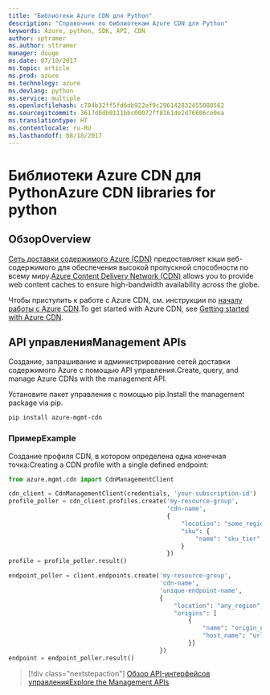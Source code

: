 ```yaml
---
title: "Библиотеки Azure CDN для Python"
description: "Справочник по библиотекам Azure CDN для Python"
keywords: Azure, python, SDK, API, CDN
author: sptramer
ms.author: sttramer
manager: douge
ms.date: 07/10/2017
ms.topic: article
ms.prod: azure
ms.technology: azure
ms.devlang: python
ms.service: multiple
ms.openlocfilehash: c704b32ff5fd6db922ef9c296142832455088562
ms.sourcegitcommit: 3617d0db0111bbc00072ff8161de2d76606ce0ea
ms.translationtype: HT
ms.contentlocale: ru-RU
ms.lasthandoff: 08/18/2017
---
```

# <a name="azure-cdn-libraries-for-python"></a><span data-ttu-id="8f1eb-104">Библиотеки Azure CDN для Python</span><span class="sxs-lookup"><span data-stu-id="8f1eb-104">Azure CDN libraries for python</span></span>

## <a name="overview"></a><span data-ttu-id="8f1eb-105">Обзор</span><span class="sxs-lookup"><span data-stu-id="8f1eb-105">Overview</span></span>

<span data-ttu-id="8f1eb-106">[Сеть доставки содержимого Azure (CDN)](https://docs.microsoft.com/en-us/azure/cdn/cdn-overview) предоставляет кэши веб-содержимого для обеспечения высокой пропускной способности по всему миру.</span><span class="sxs-lookup"><span data-stu-id="8f1eb-106">[Azure Content Delivery Network (CDN)](https://docs.microsoft.com/en-us/azure/cdn/cdn-overview) allows you to provide web content caches to ensure high-bandwidth availability across the globe.</span></span>

<span data-ttu-id="8f1eb-107">Чтобы приступить к работе с Azure CDN, см. инструкции по [началу работы с Azure CDN](https://docs.microsoft.com/en-us/azure/cdn/cdn-create-new-endpoint).</span><span class="sxs-lookup"><span data-stu-id="8f1eb-107">To get started with Azure CDN, see [Getting started with Azure CDN](https://docs.microsoft.com/en-us/azure/cdn/cdn-create-new-endpoint).</span></span>

## <a name="management-apis"></a><span data-ttu-id="8f1eb-108">API управления</span><span class="sxs-lookup"><span data-stu-id="8f1eb-108">Management APIs</span></span>

<span data-ttu-id="8f1eb-109">Создание, запрашивание и администрирование сетей доставки содержимого Azure с помощью API управления.</span><span class="sxs-lookup"><span data-stu-id="8f1eb-109">Create, query, and manage Azure CDNs with the management API.</span></span>

<span data-ttu-id="8f1eb-110">Установите пакет управления с помощью pip.</span><span class="sxs-lookup"><span data-stu-id="8f1eb-110">Install the management package via pip.</span></span>

```bash
pip install azure-mgmt-cdn
```

### <a name="example"></a><span data-ttu-id="8f1eb-111">Пример</span><span class="sxs-lookup"><span data-stu-id="8f1eb-111">Example</span></span>

<span data-ttu-id="8f1eb-112">Создание профиля CDN, в котором определена одна конечная точка:</span><span class="sxs-lookup"><span data-stu-id="8f1eb-112">Creating a CDN profile with a single defined endpoint:</span></span>

```python
from azure.mgmt.cdn import CdnManagementClient

cdn_client = CdnManagementClient(credentials, 'your-subscription-id')
profile_poller = cdn_client.profiles.create('my-resource-group',
                                            'cdn-name',
                                            {
                                                "location": "some_region", 
                                                "sku": {
                                                    "name": "sku_tier"
                                                } 
                                            })
profile = profile_poller.result()

endpoint_poller = client.endpoints.create('my-resource-group',
                                          'cdn-name',
                                          'unique-endpoint-name', 
                                          { 
                                              "location": "any_region", 
                                              "origins": [
                                                  {
                                                      "name": "origin_name", 
                                                      "host_name": "url"
                                                  }]
                                          })
endpoint = endpoint_poller.result()
```

> [!div class="nextstepaction"]
> [<span data-ttu-id="8f1eb-113">Обзор API-интерфейсов управления</span><span class="sxs-lookup"><span data-stu-id="8f1eb-113">Explore the Management APIs</span></span>](/python/api/overview/azure/cdn/managementlibrary)
